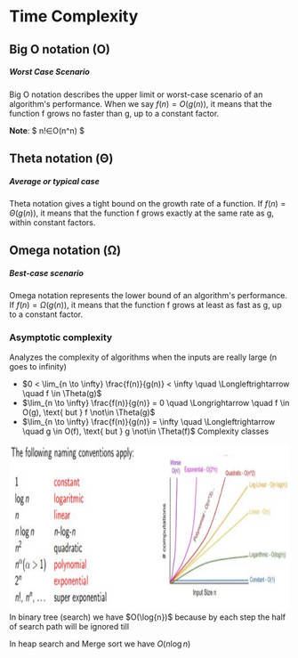 # Time Complexity

## Big O notation (O)
##### Worst Case Scenario
Big O notation describes the upper limit or worst-case scenario of an algorithm's performance. When we say $f(n) = O(g(n))$, it means that the function f grows no faster than g, up to a constant factor.

**Note**: $ n!∈O(n^n) $

## Theta notation (Θ)
##### Average or typical case
Theta notation gives a tight bound on the growth rate of a function. If $f(n) = \Theta(g(n))$, it means that the function f grows exactly at the same rate as g, within constant factors.

## Omega notation (Ω)
##### Best-case scenario
Omega notation represents the lower bound of an algorithm's performance. If $f(n) = \Omega(g(n))$, it means that the function f grows at least as fast as g, up to a constant factor.

### Asymptotic complexity
Analyzes the complexity of algorithms when the inputs are really large (n goes to
infinity)
- $0 < \lim_{n \to \infty} \frac{f(n)}{g(n)} < \infty \quad \Longleftrightarrow \quad f \in \Theta(g)$
- $\lim_{n \to \infty} \frac{f(n)}{g(n)} = 0 \quad \Longrightarrow \quad f \in O(g), \text{ but } f \not\in \Theta(g)$
- $\lim_{n \to \infty} \frac{f(n)}{g(n)} = \infty \quad \Longleftrightarrow \quad g \in O(f), \text{ but } g \not\in \Theta(f)$
Complexity classes


<img src="../../Files/second-semester/dsa/3.jpg" style="height: 300px">
In binary tree (search) we have $O(\log{n})$ because by each step the half of search path will be ignored till

In heap search and Merge sort we have $O(n \log{n})$